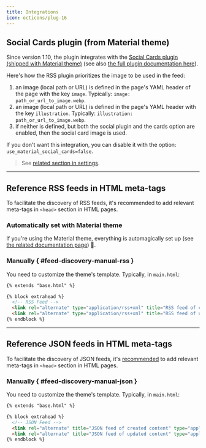 ```yaml
---
title: Integrations
icon: octicons/plug-16
---
```


## Social Cards plugin (from Material theme)

Since version 1.10, the plugin integrates with the [Social Cards plugin (shipped with Material theme)](https://squidfunk.github.io/mkdocs-material/setup/setting-up-social-cards/) (see also [the full plugin documentation here](https://squidfunk.github.io/mkdocs-material/plugins/social/)).

Here's how the RSS plugin prioritizes the image to be used in the feed:

1. an image (local path or URL) is defined in the page's YAML header of the page with the key `image`. Typically: `image: path_or_url_to_image.webp`.
1. an image (local path or URL) is defined in the page's YAML header with the key `illustration`. Typically: `illustration: path_or_url_to_image.webp`.
1. if neither is defined, but both the social plugin and the cards option are enabled, then the social card image is used.

If you don't want this integration, you can disable it with the option: `use_material_social_cards=false`.

> See [related section in settings](./configuration.md#use_material_social_cards-enabledisable-integration-with-material-social-cards-plugin).

----

## Reference RSS feeds in HTML meta-tags

To facilitate the discovery of RSS feeds, it's recommended to add relevant meta-tags in `<head>` section in HTML pages.

### Automatically set with Material theme

If you're using the Material theme, everything is automagically set up (see [the related documentation page](https://squidfunk.github.io/mkdocs-material/setup/setting-up-a-blog/#rss)) :partying_face:.

### Manually { #feed-discovery-manual-rss }

You need to customize the theme's template. Typically, in `main.html`:

```html
{% extends "base.html" %}

{% block extrahead %}
  <!-- RSS Feed -->
  <link rel="alternate" type="application/rss+xml" title="RSS feed of created content" href="{{ config.site_url }}feed_rss_created.xml">
  <link rel="alternate" type="application/rss+xml" title="RSS feed of updated content" href="{{ config.site_url }}feed_rss_updated.xml">
{% endblock %}
```

----

## Reference JSON feeds in HTML meta-tags

To facilitate the discovery of JSON feeds, it's [recommended](https://www.jsonfeed.org/version/1.1/#discovery-a-name-discovery-a) to add relevant meta-tags in `<head>` section in HTML pages.

<!-- ### Automatically set with Material theme

If you're using the Material theme, everything is automagically set up (see [the related documentation page](https://squidfunk.github.io/mkdocs-material/setup/setting-up-a-blog/#rss)) :partying_face:. -->

### Manually { #feed-discovery-manual-json }

You need to customize the theme's template. Typically, in `main.html`:

```html
{% extends "base.html" %}

{% block extrahead %}
  <!-- JSON Feed -->
  <link rel="alternate" title="JSON feed of created content" type="application/feed+json" href="{{ config.site_url }}feed_rss_created.xml" />
  <link rel="alternate" title="JSON feed of updated content" type="application/feed+json" href="{{ config.site_url }}feed_rss_updated.xml" />
{% endblock %}
```
